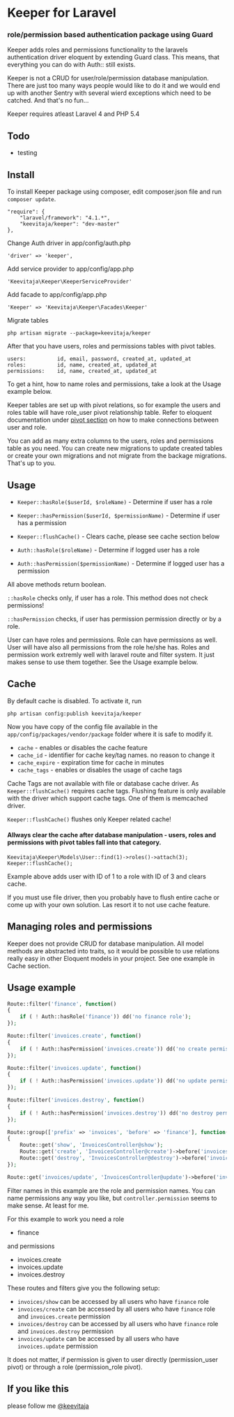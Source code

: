 # Keeper for Laravel
### role/permission based authentication package using Guard

Keeper  adds roles and permissions functionality to the laravels authentication driver eloquent by extending Guard class. This means, that everything you can do with Auth:: still exists.

Keeper is not a CRUD for user/role/permission database manipulation. There are just too many ways people would like to do it and we would end up with another Sentry with several wierd exceptions which need to be catched. And that's no fun...

Keeper requires atleast Laravel 4 and PHP 5.4

## Todo

- testing

## Install

To install Keeper package using composer, edit composer.json file and run `composer update`.

	"require": {
	    "laravel/framework": "4.1.*",
	    "keevitaja/keeper": "dev-master"
	},

Change Auth driver in app/config/auth.php

	'driver' => 'keeper',

Add service provider to app/config/app.php

	'Keevitaja\Keeper\KeeperServiceProvider'

Add facade to app/config/app.php

	'Keeper' => 'Keevitaja\Keeper\Facades\Keeper'

Migrate tables

	php artisan migrate --package=keevitaja/keeper

After that you have users, roles and permissions tables with pivot tables.

	users:          id, email, password, created_at, updated_at
	roles:          id, name, created_at, updated_at
	permissions:    id, name, created_at, updated_at

To get a hint, how to name roles and permissions, take a look at the Usage example below.

Keeper tables are set up with pivot relations, so for example the users and roles table will have role_user pivot relationship table. Refer to eloquent documentation under [pivot section](http://laravel.com/docs/eloquent#working-with-pivot-tables) on how to make connections between user and role.

You can add as many extra columns to the users, roles and permissions table as you need. You can create new migrations to update created tables or create your own migrations and not migrate from the backage migrations. That's up to you. 

## Usage

- `Keeper::hasRole($userId, $roleName)` - Determine if user has a role

- `Keeper::hasPermission($userId, $permissionName)` - Determine if user has a permission

- `Keeper::flushCache()` - Clears cache, please see cache section below

- `Auth::hasRole($roleName)` - Determine if logged user has a role

- `Auth::hasPermission($permissionName)` - Determine if logged user has a permission

All above methods return boolean.

`::hasRole` checks only, if user has a role. This method does not check permissions!

`::hasPermission` checks, if user has permission permission directly or by a role.

User can have roles and permissions. Role can have permissions as well. User will have also all permissions from the role he/she has. Roles and permission work extremly well with laravel route and filter system. It just makes sense to use them together. See the Usage example below.

## Cache

By default cache is disabled. To activate it, run

	php artisan config:publish keevitaja/keeper

Now you have copy of the config file available in the `app/config/packages/vendor/package` folder where it is safe to modify it.

- `cache` - enables or disables the cache feature
- `cache_id` - identifier for cache key/tag names. no reason to change it
- `cache_expire` - expiration time for cache in minutes
- `cache_tags` - enables or disables the usage of cache tags

Cache Tags are not available with file or database cache driver. As `Keeper::flushCache()` requires cache tags. Flushing feature is only available with the driver which support cache tags. One of them is memcached driver.

`Keeper::flushCache()` flushes only Keeper related cache!

#### Allways clear the cache after database manipulation - users, roles and permissions with pivot tables fall into that category. 

	Keevitaja\Keeper\Models\User::find(1)->roles()->attach(3);
	Keeper::flushCache();

Example above adds user with ID of 1 to a role with ID of 3 and clears cache.

If you must use file driver, then you probably have to flush entire cache or come up with your own solution. Las resort it to not use cache feature.

## Managing roles and permissions

Keeper does not provide CRUD for database manipulation. All model methods are abstracted into traits, so it would be possible to use relations really easy in other Eloquent models in your project. See one example in Cache section.

## Usage example

```php
Route::filter('finance', function()
{
	if ( ! Auth::hasRole('finance')) dd('no finance role');
});

Route::filter('invoices.create', function()
{
	if ( ! Auth::hasPermission('invoices.create')) dd('no create permission');
});

Route::filter('invoices.update', function()
{
	if ( ! Auth::hasPermission('invoices.update')) dd('no update permission');
});

Route::filter('invoices.destroy', function()
{
	if ( ! Auth::hasPermission('invoices.destroy')) dd('no destroy permission');
});

Route::group(['prefix' => 'invoices', 'before' => 'finance'], function()
{
	Route::get('show', 'InvoicesController@show');
	Route::get('create', 'InvoicesController@create')->before('invoices.create');
	Route::get('destroy', 'InvoicesController@destroy')->before('invoices.destroy');
});

Route::get('invoices/update', 'InvoicesController@update')->before('invoices.update');
```

Filter names in this example are the role and permission names. You can name permissions any way you like, but `controller.permission` seems to make sense. At least for me.

For this example to work you need a role 

- finance 

and permissions

- invoices.create
- invoices.update
- invoices.destroy

These routes and filters give you the following setup:

- `invoices/show` can be accessed by all users who have `finance` role
- `invoices/create` can be accessed by all users who have `finance` role and `invoices.create` permission
- `invoices/destroy` can be accessed by all users who have `finance` role and `invoices.destroy` permission
- `invoices/update` can be accessed by all users who have `invoices.update` permission

It does not matter, if permission is given to user directly (permission_user pivot) or through a role (permission_role pivot).

## If you like this 

please follow me [@keevitaja](https://twitter.com/keevitaja)